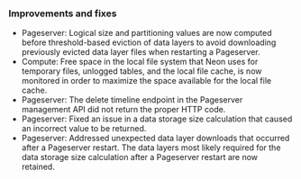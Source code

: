 ### Improvements and fixes

- Pageserver: Logical size and partitioning values are now computed before threshold-based eviction of data layers to avoid downloading previously evicted data layer files when restarting a Pageserver.
- Compute: Free space in the local file system that Neon uses for temporary files, unlogged tables, and the local file cache, is now monitored in order to maximize the space available for the local file cache.
- Pageserver: The delete timeline endpoint in the Pageserver management API did not return the proper HTTP code.
- Pageserver: Fixed an issue in a data storage size calculation that caused an incorrect value to be returned.
- Pageserver: Addressed unexpected data layer downloads that occurred after a Pageserver restart. The data layers most likely required for the data storage size calculation after a Pageserver restart are now retained.
